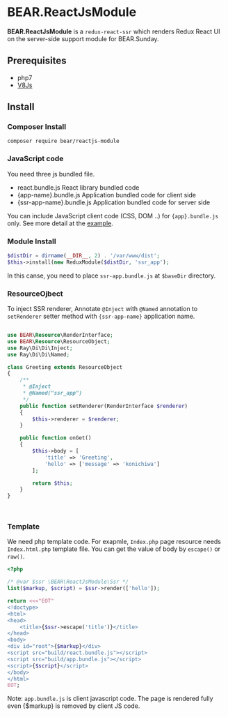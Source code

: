 # BEAR.ReactJsModule

**BEAR.ReactJsModule** is a `redux-react-ssr` which renders Redux React UI on the server-side support module for BEAR.Sunday.


## Prerequisites

 * php7
 * [V8Js](http://php.net/v8js)

## Install

### Composer Install

```
composer require bear/reactjs-module
```

### JavaScript code

You need three js bundled file.
 
 * react.bundle.js React library bundled code
 * {app-name}.bundle.js Application bundled code for client side
 * {ssr-app-name}.bundle.js Application bundled code for server side 
 
You can include JavaScript client code (CSS, DOM ..) for `{app}.bundle.js` only. See more detail at the [example](https://github.com/bearsunday/BEAR.ReactJsModule/tree/1.x/docs/demo/ui/webpack.config.js#L7-L9).


### Module Install

```php
$distDir = dirname(__DIR__, 2) . '/var/www/dist';
$this->install(new ReduxModule($distDir, 'ssr_app');
```

In this canse, you need to place `ssr-app.bundle.js` at `$baseDir` directory.

### ResourceOjbect

To inject SSR renderer, Annotate `@Inject` with `@Named` annotation to `setRenderer` setter method
with `{ssr-app-name}` application name.


```php

use BEAR\Resource\RenderInterface;
use BEAR\Resource\ResourceObject;
use Ray\Di\Di\Inject;
use Ray\Di\Di\Named;

class Greeting extends ResourceObject
{
    /**
     * @Inject
     * @Named("ssr_app")
     */
    public function setRenderer(RenderInterface $renderer)
    {
        $this->renderer = $renderer;
    }

    public function onGet()
    {
        $this->body = [
            'title' => 'Greeting',
            'hello' => ['message' => 'konichiwa']
        ];

        return $this;
    }
}

    
```

### Template

We need php template code. For exapmle, `Index.php` page resource needs `Index.html.php` template file.
You can get the value of body by `escape()` or `raw()`.

```php
<?php

/* @var $ssr \BEAR\ReactJsModule\Ssr */
list($markup, $script) = $ssr->render(['hello']);

return <<<"EOT"
<!doctype>
<html>
<head>
    <title>{$ssr->escape('title')}</title>
</head>
<body>
<div id="root">{$markup}</div>
<script src="build/react.bundle.js"></script>
<script src="build/app.bundle.js"></script>
<script>{$script}</script>
</body>
</html>
EOT;

```
Note: `app.bundle.js` is client javascript code. The page is rendered fully even {$markup} is removed by client JS code.
